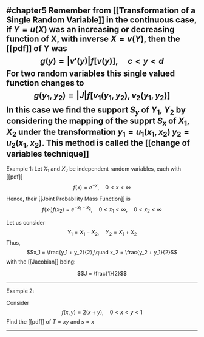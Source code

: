 #chapter5
Remember from [[Transformation of a Single Random Variable]] in the continuous case, if $Y = u(X)$ was an increasing or decreasing function of X, with inverse $X = v(Y)$, then the [[pdf]] of Y was $$g(y) = \vert v'(y)\vert f[v(y)], \quad c < y < d$$ For two random variables this single valued function changes to $$g(y_1 , y_2 ) = \vert J\vert f[v_1 (y_1 , y_2 ), v_2 (y_1 , y_2 )]$$
In this case we find the support $S_y$ of $Y_1$, $Y_2$ by considering the mapping of the supprt $S_x$ of $X_1$, $X_2$ under the transformation $y_1 = u_1 (x_1 , x_2)$ $y_2 = u_2 (x_1 , x_2 )$. This method is called the [[change of variables technique]]
---
Example 1:
Let $X_1$ and $X_2$ be independent random variables, each with [[pdf]]
$$f(x) = e^{-x}, \quad 0 < x < \infty$$

Hence, their [[Joint Probability Mass Function]] is $$f(x_1 )f(x_2 ) = e^{-x_1 -x_2}, \quad 0 < x_1 < \infty, \quad 0 < x_2 < \infty$$

Let us consider $$Y_1 = X_1 - X_2, \quad Y_2 = X_1 + X_2$$
Thus, 
$$x_1 = \frac{y_1 + y_2}{2},\quad x_2 = \frac{y_2 + y_1}{2}$$
with the [[Jacobian]] being:

$$J = \frac{1}{2}$$

---
Example 2:

Consider $$f(x,y) = 2(x+y), \quad 0 < x < y < 1$$ Find the [[pdf]] of $T = xy$ and $s = x$

---